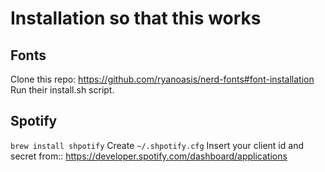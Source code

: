 # Installation so that this works

## Fonts

Clone this repo: https://github.com/ryanoasis/nerd-fonts#font-installation
Run their install.sh script.

## Spotify

`brew install shpotify`
Create `~/.shpotify.cfg`
Insert your client id and secret from:: https://developer.spotify.com/dashboard/applications

